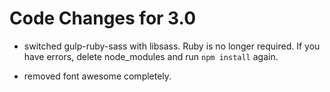 # Code Changes for 3.0

- switched gulp-ruby-sass with libsass.  Ruby is no longer required.  If you have errors, delete node_modules and run `npm install` again.


- removed font awesome completely.

